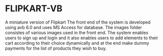 # FLIPKART-VB
A miniature version of Flipkart
The front end of the system is developed using avb 6.0 and uses MS Access for database.
The images folder consistes of various images used in the front end.
The system enables users to sign up and login and it also enables users to add elements to their cart according to their choice dynamically and at the end make dummy payments for the list of products they wish to buy.
